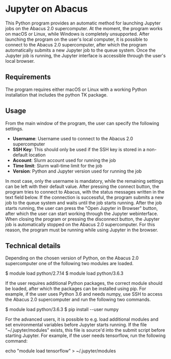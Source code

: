 # Jupyter on Abacus
This Python program provides an automatic method for launching Jupyter jobs on the Abacus 2.0 supercomputer. At the moment, the program works on macOS or Linux, while Windows is completely unsupported. After launching the program on the user's local computer, it is possible to connect to the Abacus 2.0 supercomputer, after which the program automatically submits a new Jupyter job to the queue system. Once the Jupyter job is running, the Jupyter interface is accessible through the user's local browser.

## Requirements
The program requires either macOS or Linux with a working Python installation that includes the python TK package.

## Usage
From the main window of the program, the user can specify the following settings.

* **Username**: Username used to connect to the Abacus 2.0 supercomputer
* **SSH Key**: This should only be used if the SSH key is stored in a non-default location
* **Account**: Slurm account used for running the job
* **Time limit**: Slurm wall-time limit for the job
* **Version**: Python and Jupyter version used for running the job

In most case, only the username is mandatory, while the remaining settings can be left with their default value. After pressing the connect button, the program tries to connect to Abacus, with the status messages written in the text field below. If the connection is successful, the program submits a new job to the queue system and waits until the job starts running. After the job starts running, the user can press the "Open Jupyter in Browser" button, after which the user can start working through the Jupyter webinterface. When closing the program or pressing the disconnect button, the Jupyter job is automatically stopped on the Abacus 2.0 supercomputer. For this reason, the program must be running while using Jupyter in the browser.

## Technical details
Depending on the chosen version of Python, on the Abacus 2.0 supercomputer one of the following two modules are loaded.

$ module load python/2.7.14
$ module load python/3.6.3

If the user requires additional Python packages, the correct module should be loaded, after which the packages can be installed using pip. For example, if the user uses Python 3.6 and needs numpy, use SSH to access the Abacus 2.0 supercomputer and run the following two commands.

$ module load python/3.6.3
$ pip install --user numpy

For the advanced users, it is possible to e.g. load additional modules and set environmental variables before Jupyter starts running. If the file "~/.jupyter/modules" exists, this file is source'd into the submit script before starting Jupyter. For example, if the user needs tensorflow, run the following command:

echo "module load tensorflow" > ~/.jupyter/modules
